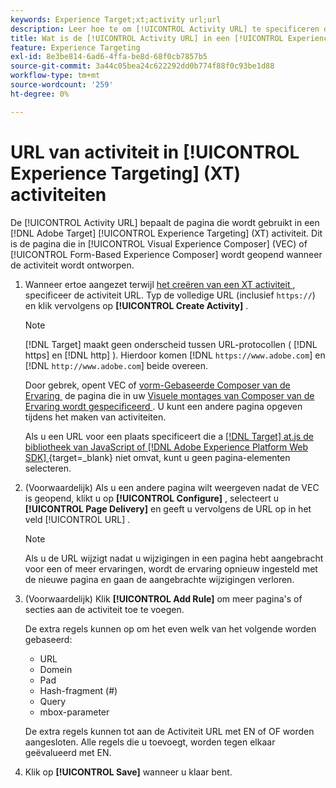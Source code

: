 ```yaml
---
keywords: Experience Target;xt;activity url;url
description: Leer hoe te om [!UICONTROL Activity URL] te specificeren die de pagina bepaalt die in de test wordt gebruikt en die opent wanneer de [!UICONTROL Experience Targeting] activiteit gebruikend  [!DNL Adobe Target] wordt ontworpen.
title: Wat is de [!UICONTROL Activity URL] in een [!UICONTROL Experience Targeting] (XT) activiteit?
feature: Experience Targeting
exl-id: 8e3be814-6ad6-4ffa-be8d-68f0cb7857b5
source-git-commit: 3a44c05bea24c622292dd0b774f88f0c93be1d88
workflow-type: tm+mt
source-wordcount: '259'
ht-degree: 0%

---
```


# URL van activiteit in [!UICONTROL Experience Targeting] (XT) activiteiten

De [!UICONTROL Activity URL] bepaalt de pagina die wordt gebruikt in een [!DNL Adobe Target] [!UICONTROL Experience Targeting] (XT) activiteit. Dit is de pagina die in [!UICONTROL Visual Experience Composer] (VEC) of [!UICONTROL Form-Based Experience Composer] wordt geopend wanneer de activiteit wordt ontworpen.

1. Wanneer ertoe aangezet terwijl [&#x200B; het creëren van een XT activiteit &#x200B;](/help/main/c-activities/t-experience-target/t-xt-create/xt-create.md), specificeer de activiteit URL. Typ de volledige URL (inclusief `https://`) en klik vervolgens op **[!UICONTROL Create Activity]** .

   >[!NOTE]
   >
   >[!DNL Target] maakt geen onderscheid tussen URL-protocollen ( [!DNL https] en [!DNL http] ). Hierdoor komen [!DNL `https://www.adobe.com`] en [!DNL `http://www.adobe.com`] beide overeen.
   >
   >Door gebrek, opent VEC of [&#x200B; vorm-Gebaseerde Composer van de Ervaring &#x200B;](/help/main/c-experiences/form-experience-composer.md) de pagina die in uw [&#x200B; Visuele montages van Composer van de Ervaring wordt gespecificeerd &#x200B;](/help/main/administrating-target/visual-experience-composer-set-up.md). U kunt een andere pagina opgeven tijdens het maken van activiteiten.
   >
   >Als u een URL voor een plaats specificeert die a [[!DNL Target]  at.js de bibliotheek van JavaScript of  [!DNL Adobe Experience Platform Web SDK] &#x200B;](https://experienceleague.adobe.com/docs/target-dev/developer/client-side/overview.html?lang=nl-NL){target=_blank} niet omvat, kunt u geen pagina-elementen selecteren.

1. (Voorwaardelijk) Als u een andere pagina wilt weergeven nadat de VEC is geopend, klikt u op **[!UICONTROL Configure]** , selecteert u **[!UICONTROL Page Delivery]** en geeft u vervolgens de URL op in het veld [!UICONTROL URL] .

   >[!NOTE]
   >
   >Als u de URL wijzigt nadat u wijzigingen in een pagina hebt aangebracht voor een of meer ervaringen, wordt de ervaring opnieuw ingesteld met de nieuwe pagina en gaan de aangebrachte wijzigingen verloren.

1. (Voorwaardelijk) Klik **[!UICONTROL Add Rule]** om meer pagina&#39;s of secties aan de activiteit toe te voegen.

   De extra regels kunnen op om het even welk van het volgende worden gebaseerd:

   * URL
   * Domein
   * Pad
   * Hash-fragment (#)
   * Query
   * mbox-parameter

   De extra regels kunnen tot aan de Activiteit URL met EN of OF worden aangesloten. Alle regels die u toevoegt, worden tegen elkaar geëvalueerd met EN.

1. Klik op **[!UICONTROL Save]** wanneer u klaar bent.
